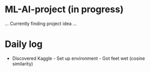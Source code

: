 # ML-AI-project (in progress)

... Currently finding project idea ...

# Daily log
* Discovered Kaggle - Set up environment - Got feet wet (cosine similarity)